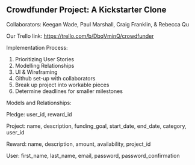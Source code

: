 Crowdfunder Project: A Kickstarter Clone
-------------------------------------------------------------------------
Collaborators: Keegan Wade, Paul Marshall, Craig Franklin, & Rebecca Qu

Our Trello link: https://trello.com/b/DbqVminQ/crowdfunder

Implementation Process: 

1. Prioritizing User Stories
2. Modelling Relationships
3. UI & Wireframing
4. Github set-up with collaborators
5. Break up project into workable pieces
6. Determine deadlines for smaller milestones

Models and Relationships: 

Pledge: user_id, reward_id

Project: name, description, funding_goal, start_date, end_date, category, user_id

Reward: name, description, amount, availability, project_id

User: first_name, last_name, email, password, password_confirmation







